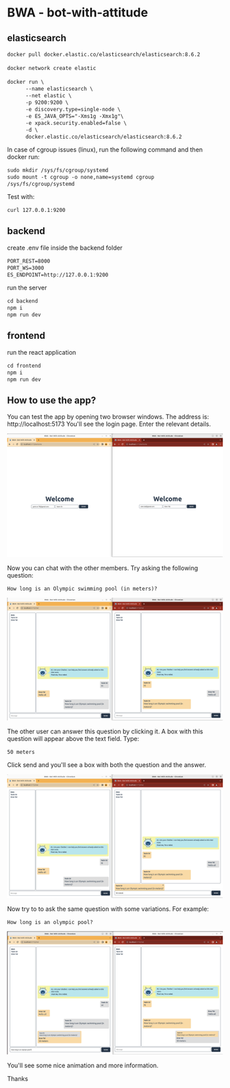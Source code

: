 # BWA - bot-with-attitude

## elasticsearch

```
docker pull docker.elastic.co/elasticsearch/elasticsearch:8.6.2

docker network create elastic

docker run \
      --name elasticsearch \
      --net elastic \
      -p 9200:9200 \
      -e discovery.type=single-node \
      -e ES_JAVA_OPTS="-Xms1g -Xmx1g"\
      -e xpack.security.enabled=false \
      -d \
      docker.elastic.co/elasticsearch/elasticsearch:8.6.2
```

In case of cgroup issues (linux), run the following command and then docker run:

```
sudo mkdir /sys/fs/cgroup/systemd
sudo mount -t cgroup -o none,name=systemd cgroup /sys/fs/cgroup/systemd
```

Test with:

```
curl 127.0.0.1:9200
```

## backend

create .env file inside the backend folder

```
PORT_REST=8000
PORT_WS=3000
ES_ENDPOINT=http://127.0.0.1:9200
```

run the server

```
cd backend
npm i
npm run dev
```

## frontend

run the react application

```
cd frontend
npm i
npm run dev
```

## How to use the app?

You can test the app by opening two browser windows. The address is: http://localhost:5173
You'll see the login page. Enter the relevant details.

![alt text](images/bwa-1.png)

Now you can chat with the other members. Try asking the following question:

```
How long is an Olympic swimming pool (in meters)?
```

![alt text](images/bwa-2.png)

The other user can answer this question by clicking it. A box with this question will appear above the text field. Type:

```
50 meters
```

Click send and you'll see a box with both the question and the answer.

![alt text](images/bwa-3.png)

Now try to to ask the same question with some variations. For example:

```
How long is an olympic pool?
```

![alt text](images/bwa-4.png)

You'll see some nice animation and more information.

Thanks
